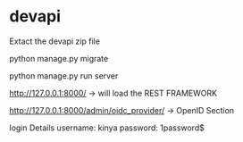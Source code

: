 # devapi

Extact the devapi zip file

python manage.py migrate

python manage.py run server

http://127.0.0.1:8000/ -> will load the REST FRAMEWORK

http://127.0.0.1:8000/admin/oidc_provider/ -> OpenID Section

login Details 
username: kinya
password: 1password$

